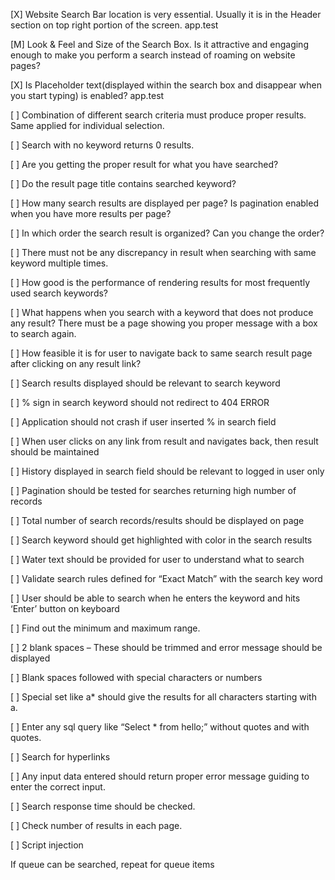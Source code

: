 [X] Website Search Bar location is very essential. Usually it is in the Header section on top right portion of the screen. app.test

[M] Look & Feel and Size of the Search Box. Is it attractive and engaging enough to make you perform a search instead of roaming on website pages?

[X] Is Placeholder text(displayed within the search box and disappear when you start typing) is enabled? app.test

[ ] Combination of different search criteria must produce proper results. Same applied for individual selection.

[ ] Search with no keyword returns 0 results.

[ ] Are you getting the proper result for what you have searched?

[ ] Do the result page title contains searched keyword?

[ ] How many search results are displayed per page? Is pagination enabled when you have more results per page?

[ ] In which order the search result is organized? Can you change the order?

[ ] There must not be any discrepancy in result when searching with same keyword multiple times.

[ ] How good is the performance of rendering results for most frequently used search keywords?

[ ] What happens when you search with a keyword that does not produce any result? There must be a page showing you proper message with a box to search again.

[ ] How feasible it is for user to navigate back to same search result page after clicking on any result link?

[ ] Search results displayed should be relevant to search keyword

[ ] % sign in search keyword should not redirect to 404 ERROR

[ ] Application should not crash if user inserted % in search field

[ ] When user clicks on any link from result and navigates back, then result should be maintained

[ ] History displayed in search field should be relevant to logged in user only

[ ] Pagination should be tested for searches returning high number of records

[ ] Total number of search records/results should be displayed on page

[ ] Search keyword should get highlighted with color in the search results

[ ] Water text should be provided for user to understand what to search

[ ] Validate search rules defined for “Exact Match” with the search key word

[ ] User should be able to search when he enters the keyword and hits ‘Enter’ button on keyboard

[ ] Find out the minimum and maximum range.

[ ] 2 blank spaces – These should be trimmed and error message should be displayed

[ ] Blank spaces followed with special characters or numbers

[ ] Special set like a* should give the results for all characters starting with a.

[ ] Enter any sql query like “Select * from hello;” without quotes and with quotes.

[ ] Search for hyperlinks

[ ] Any input data entered should return proper error message guiding to enter the correct input.

[ ] Search response time should be checked.

[ ] Check number of results in each page.

[ ] Script injection

If queue can be searched, repeat for queue items